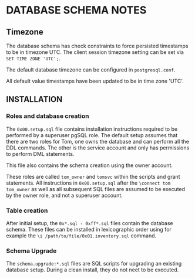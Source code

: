 # DATABASE SCHEMA NOTES

## Timezone

The database schema has check constraints to force persisted timestamps
to be in timezone UTC. The client session timezone setting can be set
via `SET TIME ZONE 'UTC';`.

The default database timezone can be configured in `postgresql.conf`.

All default value timestamps have been updated to be in time zone 'UTC'.

## INSTALLATION

### Roles and database creation

The `0x00.setup.sql` file contains installation instructions
required to be performed by a superuser pgSQL role. The default setup
assumes that there are two roles for Tom, one owns the database and can
perform all the DDL commands. The other is the service account and only
has permissions to perform DML statements.

This file also contains the schema creation using the owner account.

These roles are called `tom_owner` and `tomsvc` within the scripts and
grant statements.
All instructions in `0x00.setup.sql` after the `\connect tom tom_owner`
as well as all subsequent SQL files are assumed to be executed by the
owner role, and not a superuser account.

### Table creation

After initial setup, the `0x*.sql - 0xff*.sql` files contain the
database schema. These files can be installed in lexicographic order
using for example the `\i /path/to/file/0x01.inventory.sql` command.

### Schema Upgrade

The `schema.upgrade:*.sql` files are SQL scripts for upgrading an existing
database setup. During a clean install, they do not neet to be executed.

